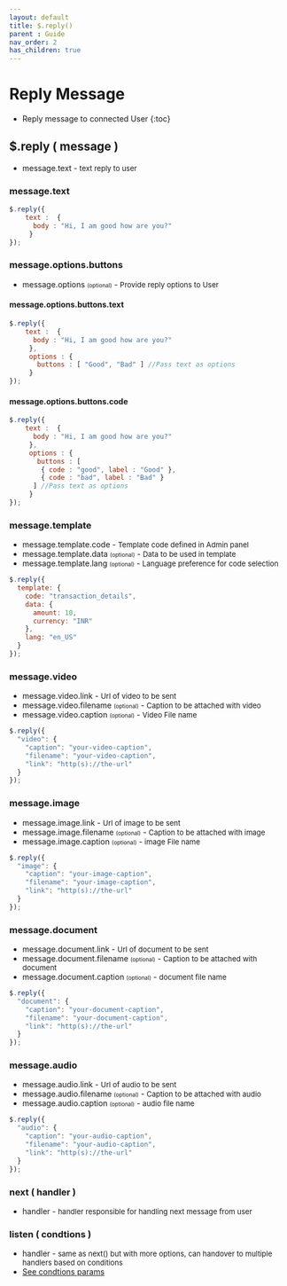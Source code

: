 ```yaml
---
layout: default
title: $.reply()
parent : Guide
nav_order: 2
has_children: true
---
```

# Reply Message
- Reply message to connected User
{:toc}


## $.reply ( message )
*  message.text - <font size="2"> text reply to user</font>

### message.text
```javascript
$.reply({
    text :  {
      body : "Hi, I am good how are you?"
     }
});
```

### message.options.buttons
*  message.options <font size="1"> (optional)</font> - <font size="2">Provide reply options to User </font>

#### message.options.buttons.text
```javascript
$.reply({
    text :  {
      body : "Hi, I am good how are you?"
     },
     options : {
       buttons : [ "Good", "Bad" ] //Pass text as options
     }
});
```
#### message.options.buttons.code
```javascript
$.reply({
    text :  {
      body : "Hi, I am good how are you?"
     },
     options : {
       buttons : [
        { code : "good", label : "Good" },
        { code : "bad", label : "Bad" }
      ] //Pass text as options
     }
});
```

### message.template
*  message.template.code - <font size="2">Template code defined in Admin panel</font>
*  message.template.data <font size="1"> (optional)</font> - <font size="2">Data to be used in template</font>
*  message.template.lang <font size="1"> (optional)</font> - <font size="2">Language preference for code selection</font>

```javascript
$.reply({
  template: {
    code: "transaction_details",
    data: {
      amount: 10,
      currency: "INR"
    },
    lang: "en_US"
  }
});
```

### message.video
*  message.video.link - <font size="2">Url of video to be sent</font>
*  message.video.filename <font size="1"> (optional)</font> - <font size="2">Caption to be attached with video</font>
*  message.video.caption <font size="1"> (optional)</font> - <font size="2">Video File name </font>

```javascript
$.reply({
  "video": {
    "caption": "your-video-caption",
    "filename": "your-video-caption",
    "link": "http(s)://the-url"
  }
});
```

### message.image
*  message.image.link - <font size="2">Url of image to be sent</font>
*  message.image.filename <font size="1"> (optional)</font> - <font size="2">Caption to be attached with image</font>
*  message.image.caption <font size="1"> (optional)</font> - <font size="2">image File name </font>

```javascript
$.reply({
  "image": {
    "caption": "your-image-caption",
    "filename": "your-image-caption",
    "link": "http(s)://the-url"
  }
});
```

### message.document
*  message.document.link - <font size="2">Url of document to be sent</font>
*  message.document.filename <font size="1"> (optional)</font> - <font size="2">Caption to be attached with document</font>
*  message.document.caption <font size="1"> (optional)</font> - <font size="2">document file name </font>

```javascript
$.reply({
  "document": {
    "caption": "your-document-caption",
    "filename": "your-document-caption",
    "link": "http(s)://the-url"
  }
});
```

### message.audio
*  message.audio.link - <font size="2">Url of audio to be sent</font>
*  message.audio.filename <font size="1"> (optional)</font> - <font size="2">Caption to be attached with audio</font>
*  message.audio.caption <font size="1"> (optional)</font> - <font size="2">audio file name </font>

```javascript
$.reply({
  "audio": {
    "caption": "your-audio-caption",
    "filename": "your-audio-caption",
    "link": "http(s)://the-url"
  }
});
```

### next ( handler )
*  handler - <font size="2"> handler responsible for handling next message from user</font>

### listen ( condtions )
*  handler - <font size="2"> same as next() but with more options, can handover to multiple handlers based on conditions</font>
*   [See condtions params](reply.listen.html)

